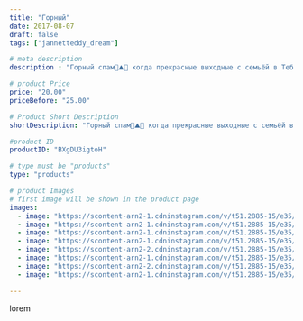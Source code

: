 ```yaml
---
title: "Горный"
date: 2017-08-07
draft: false
tags: ["jannetteddy_dream"]

# meta description
description : "Горный спам🙈⛰🌲 когда прекрасные выходные с семьёй в Теберда прошли, а хочется обратно!!! Убежали на три дня с горы от жары и попали в жару!🙈😂😂😂#всемдобра #всемс"

# product Price
price: "20.00"
priceBefore: "25.00"

# Product Short Description
shortDescription: "Горный спам🙈⛰🌲 когда прекрасные выходные с семьёй в Теберда прошли, а хочется обратно!!! Убежали на три дня с горы от жары и попали в жару!🙈😂😂😂#всемдобра #всемсчастья #яжелаювсемсчастья #горы #Теберда"

#product ID
productID: "BXgDU3igtoH"

# type must be "products"
type: "products"

# product Images
# first image will be shown in the product page
images:
  - image: "https://scontent-arn2-1.cdninstagram.com/v/t51.2885-15/e35/20590325_1722849084676657_1626861134151680000_n.jpg?_nc_ht=scontent-arn2-1.cdninstagram.com&_nc_cat=101&_nc_ohc=RP5nMLF8pIkAX_eGi0p&se=7&tp=1&oh=3a871f730105605d1363d487d10cadef&oe=605AEF72&ig_cache_key=MTU3NjI3MzcyMTI2ODc5NjU4OA%3D%3D.2"
  - image: "https://scontent-arn2-1.cdninstagram.com/v/t51.2885-15/e35/20688186_1380279025355242_4407282352942743552_n.jpg?_nc_ht=scontent-arn2-1.cdninstagram.com&_nc_cat=110&_nc_ohc=3WobSb_ny4AAX_Edl2G&se=7&tp=1&oh=03c03b6b068c9e447640f144db0ee98e&oe=605D66EA&ig_cache_key=MTU3NjI3MzMyODY3MzU2ODIzMg%3D%3D.2"
  - image: "https://scontent-arn2-1.cdninstagram.com/v/t51.2885-15/e35/20687117_1014657168668715_7575085071799943168_n.jpg?_nc_ht=scontent-arn2-1.cdninstagram.com&_nc_cat=103&_nc_ohc=4ry5UrlQktUAX_FuIcK&se=7&tp=1&oh=925cf3c2581c36459bd17f044ecf8935&oe=605C9117&ig_cache_key=MTU3NjI3MzQ1NDIyNTg4NDUwNQ%3D%3D.2"
  - image: "https://scontent-arn2-1.cdninstagram.com/v/t51.2885-15/e35/20687276_343972132706847_3864952842452205568_n.jpg?_nc_ht=scontent-arn2-1.cdninstagram.com&_nc_cat=103&_nc_ohc=3ogH2ZxIEmYAX_sgeIk&se=7&tp=1&oh=5eb37b31e8a938e4370e80aba668e81d&oe=605C5ECD&ig_cache_key=MTU3NjI3MzUwOTcxNjUzMTc4OA%3D%3D.2"
  - image: "https://scontent-arn2-2.cdninstagram.com/v/t51.2885-15/e35/20635554_481855638858272_61539618561982464_n.jpg?_nc_ht=scontent-arn2-2.cdninstagram.com&_nc_cat=108&_nc_ohc=N6XPFF9exr0AX-jEqab&se=7&tp=1&oh=c051785e67b82208997fe0605a5c3c72&oe=605D9970&ig_cache_key=MTU3NjI3Mzk4ODQyOTE4NjM3Mw%3D%3D.2"
  - image: "https://scontent-arn2-1.cdninstagram.com/v/t51.2885-15/e35/20633480_709550429240250_4738736128910163968_n.jpg?_nc_ht=scontent-arn2-1.cdninstagram.com&_nc_cat=106&_nc_ohc=dQCFkN0SOzoAX-jqAze&se=7&tp=1&oh=fb9454f3dc39ad51c1abfd7f19af3f82&oe=605A40C3&ig_cache_key=MTU3NjI3Mzk0NTMyODQ5OTQ0NQ%3D%3D.2"
  - image: "https://scontent-arn2-2.cdninstagram.com/v/t51.2885-15/e35/20633261_1979502775596000_1293039624318353408_n.jpg?_nc_ht=scontent-arn2-2.cdninstagram.com&_nc_cat=100&_nc_ohc=T2cHGnWeaN8AX9tHGRk&se=7&tp=1&oh=f893f48ad0cb3e361002fa194022f2bd&oe=605BCD25&ig_cache_key=MTU3NjI3MzcxODAxNDAxNDQyNw%3D%3D.2"
  - image: "https://scontent-arn2-1.cdninstagram.com/v/t51.2885-15/e35/20590261_164041380811159_6438896566504783872_n.jpg?_nc_ht=scontent-arn2-1.cdninstagram.com&_nc_cat=107&_nc_ohc=U-TgHbZOx3UAX9YpAWV&se=7&tp=1&oh=8e909e70ecf66a0c992affa593b57712&oe=605BC3D0&ig_cache_key=MTU3NjI3Mzg3OTAxNjQ2OTk5OA%3D%3D.2"

---
```

lorem
